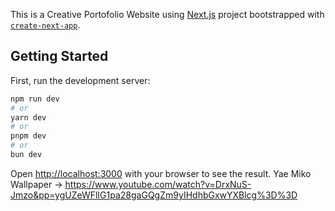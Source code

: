 This is a Creative Portofolio Website using [Next.js](https://nextjs.org/) project bootstrapped with [`create-next-app`](https://github.com/vercel/next.js/tree/canary/packages/create-next-app).

## Getting Started

First, run the development server:

```bash
npm run dev
# or
yarn dev
# or
pnpm dev
# or
bun dev
```

Open [http://localhost:3000](http://localhost:3000) with your browser to see the result.
Yae Miko Wallpaper -> https://www.youtube.com/watch?v=DrxNuS-Jmzo&pp=ygUZeWFlIG1pa28gaGQgZm9yIHdhbGxwYXBlcg%3D%3D
